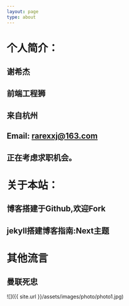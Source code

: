```yaml
---
layout: page
type: about
---
```


# 个人简介：

## 谢希杰

## 前端工程狮

## 来自杭州

## Email: rarexxj@163.com

## 正在考虑求职机会。

# 关于本站：

## 博客搭建于Github,欢迎Fork

## jekyll搭建博客指南:Next主题

# 其他流言
    
## 曼联死忠

![]({{ site.url }}/assets/images/photo/photo1.jpg)
